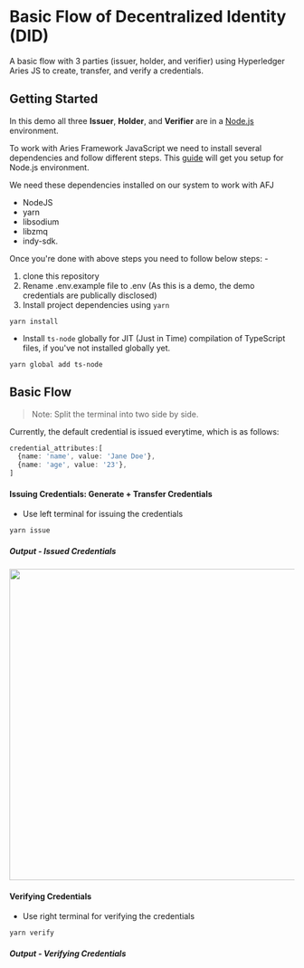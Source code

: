 # Basic Flow of Decentralized Identity (DID)
A basic flow with 3 parties (issuer, holder, and verifier) using Hyperledger Aries JS to create, transfer, and verify a credentials.


## Getting Started
In this demo all three **Issuer**, **Holder**, and **Verifier** are in a [Node.js](https://nodejs.org) environment.

To work with Aries Framework JavaScript we need to install several dependencies and follow different steps. This [guide](https://aries.js.org/guides/getting-started/installation/nodejs) will get you setup for Node.js environment. 

We need these dependencies installed on our system to work with AFJ
- NodeJS
- yarn
- libsodium
- libzmq
- indy-sdk.

Once you're done with above steps you need to follow below steps: -
1. clone this repository
2. Rename .env.example file to .env (As this is a demo, the demo credentials are publically disclosed)
3. Install project dependencies using `yarn`

```
yarn install
```
- Install `ts-node` globally for JIT (Just in Time) compilation of TypeScript files, if you've not installed globally yet. 

```
yarn global add ts-node
```


## Basic Flow
> Note: Split the terminal into two side by side. 

Currently, the default credential is issued everytime, which is as follows: 
```typescript
credential_attributes:[
  {name: 'name', value: 'Jane Doe'},
  {name: 'age', value: '23'},
]
```
#### Issuing Credentials: Generate + Transfer Credentials
- Use left terminal for issuing the credentials

```bash
yarn issue
```

##### Output - Issued Credentials
<img src="https://github.com/sadityakumar9211/hyperledger-selection-task-demo/assets/78147198/777723cf-64eb-40ff-8326-7680dd647435" width="550" height="550"/>

#### Verifying Credentials
- Use right terminal for verifying the credentials
```bash
yarn verify
```

##### Output - Verifying Credentials











